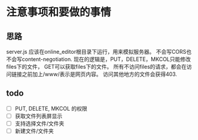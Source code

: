 # 注意事项和要做的事情

## 思路

server.js 应该在online_editor根目录下运行，用来模拟服务器。
不会写CORS也不会写content-negotiation.
现在的逻辑是，PUT，DELETE，MKCOL只能修改files下的文件，
GET可以获取files下的文件。
所有不访问files的请求，都会在访问链接之前加上/www/表示是网页内容。
访问其他地方的文件会获得403.

## todo

- [ ] PUT, DELETE, MKCOL 的权限
- [ ] 获取文件列表屏显示
- [ ] 支持选择文件/文件夹
- [ ] 新建文件/文件夹

